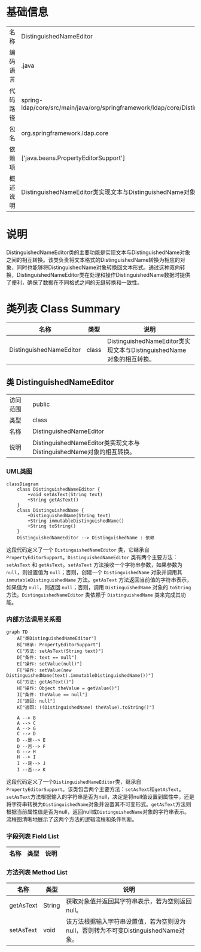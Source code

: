 # 基础信息

|      |      |
|------|------|
| 名称 | DistinguishedNameEditor |
| 编码语言 | .java |
| 代码路径 | spring-ldap/core/src/main/java/org/springframework/ldap/core/DistinguishedNameEditor.java |
| 包名 | org.springframework.ldap.core |
| 依赖项 | ['java.beans.PropertyEditorSupport'] |
| 概述说明 | DistinguishedNameEditor类实现文本与DistinguishedName对象的双向转换。 |

# 说明

DistinguishedNameEditor类的主要功能是实现文本与DistinguishedName对象之间的相互转换。该类负责将文本格式的DistinguishedName转换为相应的对象，同时也能够将DistinguishedName对象转换回文本形式。通过这种双向转换，DistinguishedNameEditor类在处理和操作DistinguishedName数据时提供了便利，确保了数据在不同格式之间的无缝转换和一致性。

# 类列表 Class Summary

| 名称   | 类型  | 说明 |
|-------|------|-------------|
| DistinguishedNameEditor | class | DistinguishedNameEditor类实现文本与DistinguishedName对象的相互转换。 |



## 类 DistinguishedNameEditor

|      |      |
|------|------|
| 访问范围 | public |
| 类型 | class |
| 名称 | DistinguishedNameEditor |
| 说明 | DistinguishedNameEditor类实现文本与DistinguishedName对象的相互转换。 |


### UML类图

```mermaid
classDiagram
    class DistinguishedNameEditor {
        +void setAsText(String text)
        +String getAsText()
    }
    class DistinguishedName {
        +DistinguishedName(String text)
        +String immutableDistinguishedName()
        +String toString()
    }
    DistinguishedNameEditor --> DistinguishedName : 依赖
```

这段代码定义了一个 `DistinguishedNameEditor` 类，它继承自 `PropertyEditorSupport`。`DistinguishedNameEditor` 类有两个主要方法：`setAsText` 和 `getAsText`。`setAsText` 方法接收一个字符串参数，如果参数为 `null`，则设置值为 `null`；否则，创建一个 `DistinguishedName` 对象并调用其 `immutableDistinguishedName` 方法。`getAsText` 方法返回当前值的字符串表示，如果值为 `null`，则返回 `null`；否则，调用 `DistinguishedName` 对象的 `toString` 方法。`DistinguishedNameEditor` 类依赖于 `DistinguishedName` 类来完成其功能。


### 内部方法调用关系图

```mermaid
graph TD
    A["类DistinguishedNameEditor"]
    B["继承: PropertyEditorSupport"]
    C["方法: setAsText(String text)"]
    D["条件: text == null"]
    E["操作: setValue(null)"]
    F["操作: setValue(new DistinguishedName(text).immutableDistinguishedName())"]
    G["方法: getAsText()"]
    H["操作: Object theValue = getValue()"]
    I["条件: theValue == null"]
    J["返回: null"]
    K["返回: ((DistinguishedName) theValue).toString()"]

    A --> B
    A --> C
    A --> G
    C --> D
    D --是--> E
    D --否--> F
    G --> H
    H --> I
    I --是--> J
    I --否--> K
```

这段代码定义了一个`DistinguishedNameEditor`类，继承自`PropertyEditorSupport`。该类包含两个主要方法：`setAsText`和`getAsText`。`setAsText`方法根据输入的字符串是否为null，决定是将null值设置到属性中，还是将字符串转换为`DistinguishedName`对象并设置其不可变形式。`getAsText`方法则根据当前属性值是否为null，返回null或`DistinguishedName`对象的字符串表示。流程图清晰地展示了这两个方法的逻辑流程和条件判断。

### 字段列表 Field List

| 名称  | 类型  | 说明 |
|-------|-------|------|

### 方法列表 Method List

| 名称  | 类型  | 说明 |
|-------|-------|------|
| getAsText | String | 获取对象值并返回其字符串表示，若为空则返回null。 |
| setAsText | void | 该方法根据输入字符串设置值，若为空则设为null，否则转为不可变DistinguishedName对象。 |




